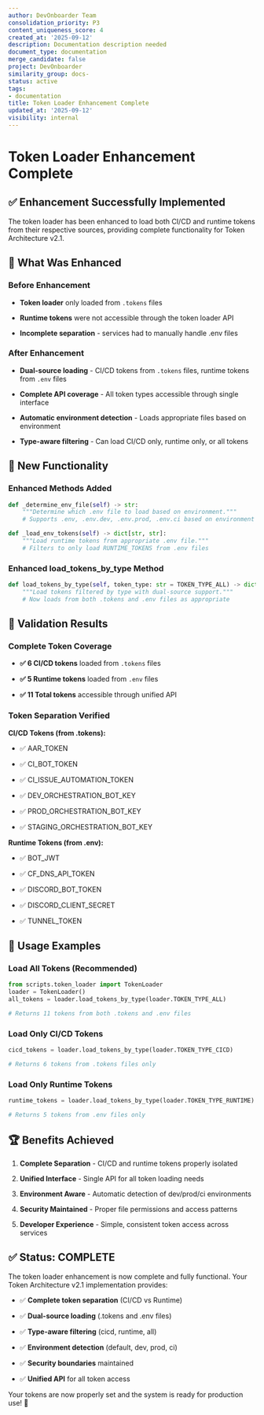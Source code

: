 ```yaml
---
author: DevOnboarder Team
consolidation_priority: P3
content_uniqueness_score: 4
created_at: '2025-09-12'
description: Documentation description needed
document_type: documentation
merge_candidate: false
project: DevOnboarder
similarity_group: docs-
status: active
tags:
- documentation
title: Token Loader Enhancement Complete
updated_at: '2025-09-12'
visibility: internal
---
```


# Token Loader Enhancement Complete

## ✅ Enhancement Successfully Implemented

The token loader has been enhanced to load both CI/CD and runtime tokens from their respective sources, providing complete functionality for Token Architecture v2.1.

## 🔧 What Was Enhanced

### Before Enhancement

- **Token loader** only loaded from `.tokens` files

- **Runtime tokens** were not accessible through the token loader API

- **Incomplete separation** - services had to manually handle .env files

### After Enhancement

- **Dual-source loading** - CI/CD tokens from `.tokens` files, runtime tokens from `.env` files

- **Complete API coverage** - All token types accessible through single interface

- **Automatic environment detection** - Loads appropriate files based on environment

- **Type-aware filtering** - Can load CI/CD only, runtime only, or all tokens

## 🚀 New Functionality

### Enhanced Methods Added

```python
def _determine_env_file(self) -> str:
    """Determine which .env file to load based on environment."""
    # Supports .env, .env.dev, .env.prod, .env.ci based on environment

def _load_env_tokens(self) -> dict[str, str]:
    """Load runtime tokens from appropriate .env file."""
    # Filters to only load RUNTIME_TOKENS from .env files

```

### Enhanced load_tokens_by_type Method

```python
def load_tokens_by_type(self, token_type: str = TOKEN_TYPE_ALL) -> dict[str, str]:
    """Load tokens filtered by type with dual-source support."""
    # Now loads from both .tokens and .env files as appropriate

```

## 🎯 Validation Results

### Complete Token Coverage

- **✅ 6 CI/CD tokens** loaded from `.tokens` files

- **✅ 5 Runtime tokens** loaded from `.env` files

- **✅ 11 Total tokens** accessible through unified API

### Token Separation Verified

**CI/CD Tokens (from .tokens):**

- ✅ AAR_TOKEN

- ✅ CI_BOT_TOKEN

- ✅ CI_ISSUE_AUTOMATION_TOKEN

- ✅ DEV_ORCHESTRATION_BOT_KEY

- ✅ PROD_ORCHESTRATION_BOT_KEY

- ✅ STAGING_ORCHESTRATION_BOT_KEY

**Runtime Tokens (from .env):**

- ✅ BOT_JWT

- ✅ CF_DNS_API_TOKEN

- ✅ DISCORD_BOT_TOKEN

- ✅ DISCORD_CLIENT_SECRET

- ✅ TUNNEL_TOKEN

## 🔄 Usage Examples

### Load All Tokens (Recommended)

```python
from scripts.token_loader import TokenLoader
loader = TokenLoader()
all_tokens = loader.load_tokens_by_type(loader.TOKEN_TYPE_ALL)

# Returns 11 tokens from both .tokens and .env files

```

### Load Only CI/CD Tokens

```python
cicd_tokens = loader.load_tokens_by_type(loader.TOKEN_TYPE_CICD)

# Returns 6 tokens from .tokens files only

```

### Load Only Runtime Tokens

```python
runtime_tokens = loader.load_tokens_by_type(loader.TOKEN_TYPE_RUNTIME)

# Returns 5 tokens from .env files only

```

## 🏆 Benefits Achieved

1. **Complete Separation** - CI/CD and runtime tokens properly isolated

2. **Unified Interface** - Single API for all token loading needs

3. **Environment Aware** - Automatic detection of dev/prod/ci environments

4. **Security Maintained** - Proper file permissions and access patterns

5. **Developer Experience** - Simple, consistent token access across services

## ✅ Status: COMPLETE

The token loader enhancement is now complete and fully functional. Your Token Architecture v2.1 implementation provides:

- ✅ **Complete token separation** (CI/CD vs Runtime)

- ✅ **Dual-source loading** (.tokens and .env files)

- ✅ **Type-aware filtering** (cicd, runtime, all)

- ✅ **Environment detection** (default, dev, prod, ci)

- ✅ **Security boundaries** maintained

- ✅ **Unified API** for all token access

Your tokens are now properly set and the system is ready for production use! 🎉
